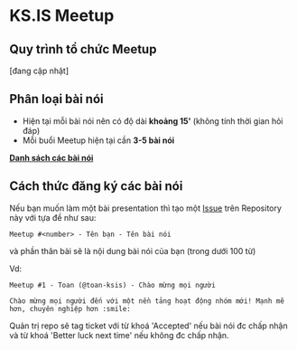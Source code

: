 # KS.IS Meetup

## Quy trình tổ chức Meetup

[đang cập nhật]

## Phân loại bài nói

- Hiện tại mỗi bài nói nên có độ dài **khoảng 15'** (không tính thời gian hỏi đáp)
- Mỗi buổi Meetup hiện tại cần **3-5 bài nói**

[**Danh sách các bài nói**](https://github.com/ks-is/meetup/issues)

## Cách thức đăng ký các bài nói

Nếu bạn muốn làm một bài presentation thì tạo một [Issue](https://github.com/ks-is/meetup/issues/new) trên Repository này với tựa đề như sau:

```
Meetup #<number> - Tên bạn - Tên bài nói
```

và phần thân bài sẽ là nội dung bài nói của bạn (trong dưới 100 từ)

Vd:

```
Meetup #1 - Toan (@toan-ksis) - Chào mừng mọi người

Chào mừng mọi người đến với một nền tảng hoạt động nhóm mới! Mạnh mẽ hơn, chuyên nghiệp hơn :smile:
```

Quản trị repo sẽ tag ticket với từ khoá 'Accepted' nếu bài nói đc chấp nhận và từ khoá 'Better luck next time' nếu không đc chấp nhận.
